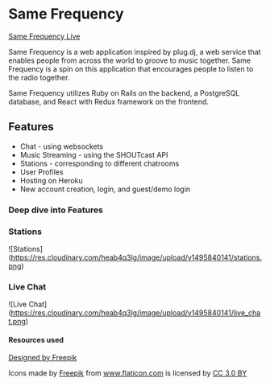 # Same Frequency


[Same Frequency Live](https://still-taiga-52460.herokuapp.com/#/)

Same Frequency is a web application inspired by plug.dj, a web service that enables people from across the world to groove to music together. Same Frequency is a spin on this application that encourages people to listen to the radio together.

Same Frequency utilizes Ruby on Rails on the backend, a PostgreSQL database, and React with Redux framework on the frontend.

## Features

* Chat - using websockets
* Music Streaming - using the SHOUTcast API
* Stations - corresponding to different chatrooms
* User Profiles
* Hosting on Heroku
* New account creation, login, and guest/demo login

### Deep dive into Features

### Stations

![Stations]
(https://res.cloudinary.com/heab4q3lg/image/upload/v1495840141/stations.png)

### Live Chat

![Live Chat]
(https://res.cloudinary.com/heab4q3lg/image/upload/v1495840141/live_chat.png)

#### Resources used
<a href='http://www.freepik.com/free-photo/vintage-radio_1011596.htm'>Designed by Freepik</a>
<div>Icons made by <a href="http://www.freepik.com" title="Freepik">Freepik</a> from <a href="http://www.flaticon.com" title="Flaticon">www.flaticon.com</a> is licensed by <a href="http://creativecommons.org/licenses/by/3.0/" title="Creative Commons BY 3.0" target="_blank">CC 3.0 BY</a></div>
